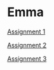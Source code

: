 <h1>Emma</h1>

<p><a href="/BasicWebDesign1/assignment1.html" target="blank">Assignment 1</a></p>
<p><a href="/BasicWebDesign1/starter_gallery_assignment.html" target="blank">Assignment 2</a></p>
<p><a href="/BasicWebDesign1/building-tables-assignment.html" target="blank">Assignment 3</a></p>
